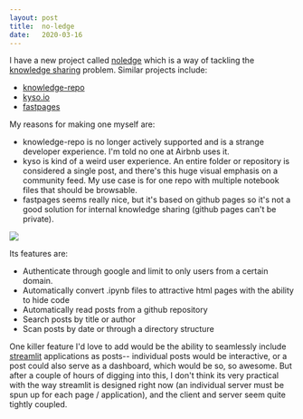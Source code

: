 ```yaml
---
layout: post
title:  no-ledge
date:   2020-03-16
---
```


I have a new project called [noledge](github.com/wrgoldstein/noledge) which is a way of tackling the [knowledge sharing](https://medium.com/airbnb-engineering/scaling-knowledge-at-airbnb-875d73eff091) problem. Similar projects include:

- [knowledge-repo](https://github.com/airbnb/knowledge-repo)
- [kyso.io](kyso.io)
- [fastpages](github.com/fastai/fastpages)

My reasons for making one myself are:
- knowledge-repo is no longer actively supported and is a strange developer experience. I'm told no one at Airbnb uses it.
- kyso is kind of a weird user experience. An entire folder or repository is considered a single post, and there's this huge visual emphasis on a community feed. My use case is for one repo with multiple notebook files that should be browsable.
- fastpages seems really nice, but it's based on github pages so it's not a good solution for internal knowledge sharing (github pages can't be private).

![](/assets/noledge1.gif)

Its features are:
- Authenticate through google and limit to only users from a certain domain.
- Automatically convert .ipynb files to attractive html pages with the ability to hide code
- Automatically read posts from a github repository
- Search posts by title or author
- Scan posts by date or through a directory structure

One killer feature I'd love to add would be the ability to seamlessly include [streamlit](https://www.streamlit.io/) applications as posts-- individual posts would be interactive, or a post could also serve as a dashboard, which would be so, so awesome. But after a couple of hours of digging into this, I don't think its very practical with the way streamlit is designed right now (an individual server must be spun up for each page / application), and the client and server seem quite tightly coupled.
